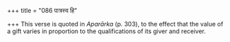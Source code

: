 +++
title = "086 पात्रस्य हि"

+++
This verse is quoted in *Aparārka* (p. 303), to the effect that the
value of a gift varies in proportion to the qualifications of its giver
and receiver.



